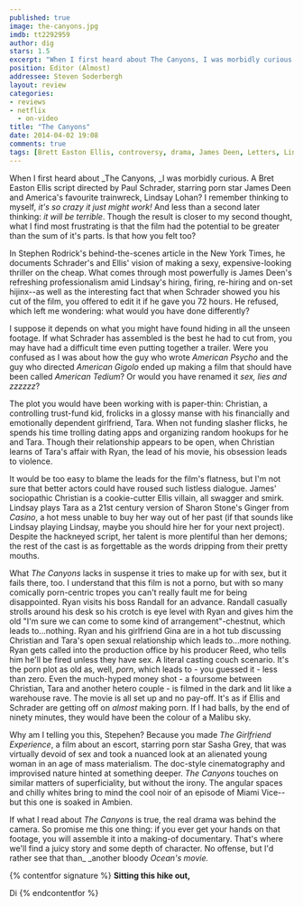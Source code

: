 ```yaml
---
published: true
image: the-canyons.jpg
imdb: tt2292959
author: dig
stars: 1.5
excerpt: "When I first heard about The Canyons, I was morbidly curious. A Bret Easton Ellis script directed by Paul Schrader, starring porn star James Deen and America's favourite trainwreck, Lindsay Lohan?"
position: Editor (Almost)
addressee: Steven Soderbergh
layout: review
categories: 
- reviews
- netflix
  - on-video
title: "The Canyons"
date: 2014-04-02 19:08
comments: true
tags: [Brett Easton Ellis, controversy, drama, James Deen, Letters, Lindsay Lohan, Paul Schrader]
---
```

When I first heard about _The Canyons, _I was morbidly curious. A Bret Easton Ellis script directed by Paul Schrader, starring porn star James Deen and America's favourite trainwreck, Lindsay Lohan? I remember thinking to myself, _it's so crazy it just might work!_ And less than a second later thinking: _it will be terrible_. Though the result is closer to my second thought, what I find most frustrating is that the film had the potential to be greater than the sum of it's parts. Is that how you felt too?

In Stephen Rodrick's  behind-the-scenes article in the New York Times, he documents Schrader's and Ellis' vision of making a sexy, expensive-looking thriller on the cheap. What comes through most powerfully is James Deen's refreshing professionalism amid Lindsay's hiring, firing, re-hiring and on-set hijinx--as well as the interesting fact that when Schrader showed you his cut of the film, you offered to edit it if he gave you 72 hours. He refused, which left me wondering: what would you have done differently?

I suppose it depends on what you might have found hiding in all the unseen footage. If what Schrader has assembled is the best he had to cut from, you may have had a difficult time even putting together a trailer. Were you confused as I was about how the guy who wrote _American Psycho_ and the guy who directed _American Gigolo_ ended up making a film that should have been called _American Tedium_? Or would you have renamed it _sex, lies and zzzzzz_?

The plot you would have been working with is paper-thin: Christian, a controlling trust-fund kid, frolicks in a glossy manse with his financially and emotionally dependent girlfriend, Tara. When not funding slasher flicks, he spends his time trolling dating apps and organizing random hookups for he and Tara. Though their relationship appears to be open, when Christian learns of Tara's affair with Ryan, the lead of his movie, his obsession leads to violence.

It would be too easy to blame the leads for the film's flatness, but I'm not sure that better actors could have roused such listless dialogue. James' sociopathic Christian is a cookie-cutter Ellis villain, all swagger and smirk. Lindsay plays Tara as a 21st century version of Sharon Stone's Ginger from _Casino_, a hot mess unable to buy her way out of her past (if that sounds like Lindsay playing Lindsay, maybe you should hire her for your next project). Despite the hackneyed script, her talent is more plentiful than her demons; the rest of the cast is as forgettable as the words dripping from their pretty mouths.

What _The Canyons_ lacks in suspense it tries to make up for with sex, but it fails there, too. I understand that this film is not a porno, but with so many comically porn-centric tropes you can't really fault me for being disappointed. Ryan visits his boss Randall for an advance. Randall casually strolls around his desk so his crotch is eye level with Ryan and gives him the old "I'm sure we can come to some kind of arrangement"-chestnut, which leads to…nothing. Ryan and his girlfriend Gina are in a hot tub discussing Christian and Tara's open sexual relationship which leads to…more nothing. Ryan gets called into the production office by his producer Reed, who tells him he'll be fired unless they have sex. A literal casting couch scenario. It's the porn plot as old as, well, _porn_, which leads to - you guessed it - less than zero. Even the much-hyped money shot - a foursome between Christian, Tara and another hetero couple - is filmed in the dark and lit like a warehouse rave. The movie is all set up and no pay-off. It's as if Ellis and Schrader are getting off on _almost_ making porn. If I had balls, by the end of ninety minutes, they would have been the colour of a Malibu sky.

Why am I telling you this, Stepehen? Because you made _The Girlfriend Experience_, a film about an escort, starring porn star Sasha Grey, that was virtually devoid of sex and took a nuanced look at an alienated young woman in an age of mass materialism. The doc-style cinematography and improvised nature hinted at something deeper. _The Canyons_ touches on similar matters of superficiality, but without the irony. The angular spaces and chilly whites bring to mind the cool noir of an episode of Miami Vice--but this one is soaked in Ambien. 

If what I read about _The Canyons_ is true, the real drama was behind the camera. So promise me this one thing: if you ever get your hands on that footage, you will assemble it into a making-of documentary. That's where we'll find a juicy story and some depth of character. No offense, but I'd rather see that than_ _another bloody _Ocean's _movie_._

{% contentfor signature %}
**Sitting this hike out,**

Di
{% endcontentfor %}